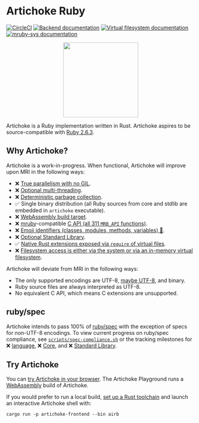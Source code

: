 # Artichoke Ruby

[![CircleCI](https://circleci.com/gh/artichoke/artichoke.svg?style=svg)](https://circleci.com/gh/artichoke/artichoke)
[![Backend documentation](https://img.shields.io/badge/docs-artichoke--backend-blue.svg)](https://artichoke.github.io/artichoke/artichoke_backend/)
[![Virtual filesystem documentation](https://img.shields.io/badge/docs-artichoke--vfs-blue.svg)](https://artichoke.github.io/artichoke/artichoke_vfs/)
[![mruby-sys documentation](https://img.shields.io/badge/docs-mruby--sys-blue.svg)](https://artichoke.github.io/artichoke/mruby_sys/)

<p align="center">
  <img width="200" height="200" src="https://artichoke.github.io/artichoke/logo.svg">
</p>

Artichoke is a Ruby implementation written in Rust. Artichoke aspires to be
source-compatible with [Ruby 2.6.3](https://github.com/ruby/ruby/tree/v2_6_3).

## Why Artichoke?

Artichoke is a work-in-progress. When functional, Artichoke will improve upon
MRI in the following ways:

- ❌
  [True parallelism with no GIL](https://github.com/artichoke/artichoke/milestone/4).
- ❌
  [Optional multi-threading](https://github.com/artichoke/artichoke/milestone/4).
- ❌
  [Deterministic garbage collection](https://github.com/artichoke/artichoke/milestone/5).
- ✅ Single binary distribution (all Ruby sources from core and stdlib are
  embedded in `artichoke` executable).
- ❌
  [WebAssembly build target](https://github.com/artichoke/artichoke/milestone/6).
- ❌ [mruby](https://github.com/mruby/mruby)-compatible
  [C API (all 311 `MRB_API` functions)](https://github.com/artichoke/artichoke/milestone/7).
- ❌
  [Emoji identifiers (classes, modules, methods, variables) 💪](https://github.com/artichoke/artichoke/milestone/8).
- ❌
  [Optional Standard Library](https://github.com/artichoke/artichoke/milestone/9).
- ✅
  [Native Rust extensions exposed via `require` of virtual files](https://github.com/artichoke/artichoke/milestone/10).
- ❌
  [Filesystem access is either via the system or via an in-memory virtual filesystem](https://github.com/artichoke/artichoke/milestone/11).

Artichoke will deviate from MRI in the following ways:

- The only supported encodings are UTF-8,
  [maybe UTF-8](https://github.com/BurntSushi/bstr), and binary.
- Ruby source files are always interpreted as UTF-8.
- No equivalent C API, which means C extensions are unsupported.

## ruby/spec

Artichoke intends to pass 100% of [ruby/spec](/spec-runner/spec/ruby) with the
exception of specs for non-UTF-8 encodings. To view current progress on
ruby/spec compliance, see
[`scripts/spec-compliance.sh`](/scripts/spec-compliance.sh) or the tracking
milestones for ❌
[language](https://github.com/artichoke/artichoke/milestone/1), ❌
[Core](https://github.com/artichoke/artichoke/milestone/2), and ❌
[Standard Library](https://github.com/artichoke/artichoke/milestone/3).

## Try Artichoke

You can [try Artichoke in your browser](https://artichoke.github.io/artichoke/).
The Artichoke Playground runs a [WebAssembly](https://webassembly.org/) build of
Artichoke.

If you would prefer to run a local build,
[set up a Rust toolchain](/doc/development-setup.md) and launch an interactive
Artichoke shell with:

```shell
cargo run -p artichoke-frontend --bin airb
```
